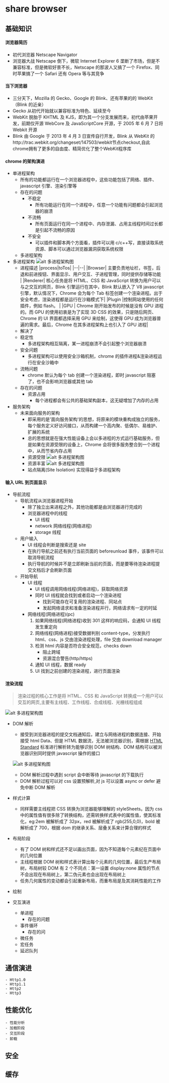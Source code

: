 # share browser

## 基础知识

#### 浏览器简历

- 初代浏览器 Netscape Navigator
- 浏览器大战 Netscape 倒下，微软 Internet Explorer 6 垄断了市场，但是不兼容标准，但是微软好景不长，Netscape 的那波人又搞了一个 Firefox、同时苹果搞了一个 Safari 还有 Opera 等与其竞争

#### 当下浏览器

- 三分天下，Mozilla 的 Gecko、Google 的 Blink、还有苹果的的 WebKit（Blink 的近亲）
- Gecko 从初代开始就以兼容标准为特色、延续至今
- WebKit 脱胎于 KHTML 及 KJS，即为其一个分支发展而来，初代由苹果开发，前期仅开源 WebCore 及 JavaScriptCore 开源，于 2005 年 6 月 7 日将 Webkit 开源
- Blink 由 Google 于 2013 年 4 月 3 日宣传自行开发，Blink 从 WebKit 的http://trac.webkit.org/changeset/147503/webkit节点checkout,自此chrome拥有了更多的自由度、精简优化了整个WebKit程序库

#### chrome 的架构演进

- 单进程架构
  - 所有的功能都运行在一个浏览器进程中，这些功能包括了网络、插件、javascript 引擎、渲染引擎等
  - 存在的问题
    - 不稳定
      - 所有功能运行在同一个进程中，任意一个功能有问题都会引起浏览器的崩溃
    - 不流畅
      - 所有页面运行在同一个进程中、内存泄漏、占用主线程时间过长都是引起不流畅的原因
    - 不安全
      - 可以插件和脚本两个方面看，插件可以用 c/c++写，直接读取系统资源、脚本可以通过浏览器漏洞获取系统权限
  - 多进程架构
- 多进程架构
  ![alt 多进程架构图](/sys-doc/imgs/browser-arch.png)
  - 进程描述
    |process|toTos|
    |--|--|
    |Browser| 主要负责地址栏，书签，后退和前进按钮、界面显示、用户交互、子进程管理，同时提供存储等功能 |
    |Renderer| 核心任务是将 HTML、CSS 和 JavaScript 转换为用户可以与之交互的网页，Blink 引擎运行在其中，Blink 默认嵌入了 V8 javascript 引擎，默认情况下，Chrome 会为每个 Tab 标签创建一个渲染进程。出于安全考虑，渲染进程都是运行在沙箱模式下|
    |Plugin |控制网站使用的任何插件，例如 flash。 |
    |GPU | Chrome 刚开始发布的时候是没有 GPU 进程的。而 GPU 的使用初衷是为了实现 3D CSS 的效果，只是随后网页、Chrome 的 UI 界面都选择采用 GPU 来绘制，这使得 GPU 成为浏览器普遍的需求。最后，Chrome 在其多进程架构上也引入了 GPU 进程|
  - 解决了
  - 稳定性
    - 多进程架构相互隔离，某一进程崩溃不会引起整个浏览器崩溃
  - 安全问题
    - 多进程架构可以使用安全沙箱机制，chrome 的插件进程&渲染进程运行在安全沙箱中
  - 流畅问题
    - chrome 默认为每个 tab 创建一个渲染进程，即时 javascript 阻塞了，也不会影响浏览器或其他 tab
  - 存在的问题
    - 资源占用
      - 每个进程都会有公共的基础架构副本，这无疑增加了内存的占用
- 服务架构
  - 未来面向服务的架构
    - 即采用的是'面向服务架构'的思想，将原来的模块重构成独立的服务，每个服务定义好访问接口，从而构建一个高内聚、低偶尔、易维护、扩展的系统
    - 总的思想就是在强大性能设备上会以多进程的方式运行基础服务，但是如果在资源受限的设备上，Chrome 会将很多服务整合到一个进程中，从而节省内存占用
    - 资源受限
      ![alt 多进程架构图](/sys-doc/imgs/browser-arch2.png)
    - 资源丰富
      ![alt 多进程架构图](/sys-doc/imgs/servicfication.png)
    - 站点隔离(Site Isolation) 实现得益于多进程架构

#### 输入 URL 到页面显示

- 导航流程
  - 导航流程从浏览器进程开始
    - 除了独立出来进程之外，其他功能都是由浏览器进行完成的
    - 浏览器进程中的线程
      - UI 线程
      - network 网络线程(网络进程)
      - storage 线程
  - 用户输入
    - UI 线程会判断是搜索还是 site
    - 在执行导航之前还有执行当前页面的 beforeunload 事件，该事件可以取消导航流程
    - 执行导航的时候并不是立即刷新当前的页面，而是要等待渲染进程提交文档后才会刷新页面
  - 开始导航
    - UI 线程
      - UI 线程调用网络线程(网络进程)，获取网络资源
      - 同时 UI 线程就会找到或者启动一个渲染进程
        - 找到可能存在可复用的渲染进程、同站点
        - 发起网络请求和准备渲染进程并行，网络请求有一定的时延
    - 网络线程(网络进程)(pc)
      1. 如果网络线程(网络进程)收到 301 这样的响应码，会通知 UI 线程发生重定向
      2. 网络线程(网络进程)接受数据判别 content-type，分发执行 html、css、js 交由渲染进程处理，file 交由 download manager
      3. 检测 html 内容是否符合安全规范，checks down
         - 阻止跨域
         - 资源混合警告(http/https)
      4. 通知 UI 线程，数据 ready
      5. UI 找到之前创建的渲染进程，进行页面渲染

#### 渲染流程

> 渲染过程的核心工作是将 HTML、CSS 和 JavaScript 转换成一个用户可以交互的网页,主要有主线程、工作线程、合成线程、光栅线程组成

![alt 多进程架构图](/sys-doc/imgs/renderer.png)

- DOM 解析

  - 接受到浏览器进程的提交文档通知后，建立与网络进程的数据连接、开始接受 html Data、但是 HTML 数据流，无法被浏览器识别，需根据 [HTML Standard](https://html.spec.whatwg.org/) 标准进行解析转为能够识别 DOM 树结构、DOM 结构可以被浏览器识别同时提供 javascript 操作的接口

  ![alt 多进程架构图](/sys-doc/imgs/dom.png)

  - DOM 解析过程中遇到 script 会中断等待 javascript 的下载执行
  - DOM 解析过程可以对 css 设置预解析<link rel="preload">,对 js 可以设置 async or defer 避免中断 DOM 解析

- 样式计算
  - 同样需要主线程把 CSS 转换为浏览器能够理解的 styleSheets。因为 css 中的属性值有很多除了转换结构，还需转换样式表中的属性值，使其标准化，eg:2em 被解析成了 32px，red 被解析成了 rgb(255,0,0)，bold 被解析成了 700，根据 dom 的继承关系、层叠关系来计算合理的样式
- 布局阶段

  - 有了 DOM 树和样式还不足以画出页面，因为不知道每个元素纪在页面中的几何位置
  - 主线程根据 DOM 树和样式表计算出每个元素的几何位置，最后生产布局树，布局树较 DOM 有 2 个不同点：第一设置 display:none 属性的节点不会出现在布局树上，第二伪元素也会出现在布局树上
  - 任务几何属性的变动都会引起重新布局，而重布局是及其消耗性能的工作

- 绘制

- 交互演进
  - 单进程
    - 存在的问题
  - 事件循环
    - 存在的问
  - 微任务
  - 宏任务
  - 延迟队列

## 通信演进

    - Http1.0
    - Http1.1
    - Http2
    - Http3

## 性能优化

    - 性能分析
    - 加载阶段
    - 交互阶段
    - 卸载

## 安全

## 缓存
